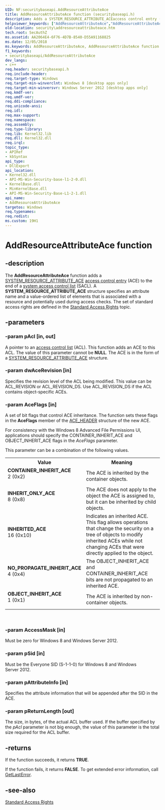 ```yaml
---
UID: NF:securitybaseapi.AddResourceAttributeAce
title: AddResourceAttributeAce function (securitybaseapi.h)
description: Adds a SYSTEM_RESOURCE_ATTRIBUTE_ACEaccess control entry (ACE) to the end of a system access control list (SACL).helpviewer_keywords: ["AddResourceAttributeAce","AddResourceAttributeAce function [Security]","CONTAINER_INHERIT_ACE","INHERITED_ACE","INHERIT_ONLY_ACE","NO_PROPAGATE_INHERIT_ACE","OBJECT_INHERIT_ACE","security.addresourceattributeace","securitybaseapi/AddResourceAttributeAce"]
old-location: security\addresourceattributeace.htm
tech.root: SecAuthZ
ms.assetid: AA2064E4-6F76-4D7B-8540-D55A91168825
ms.date: 12/05/2018
ms.keywords: AddResourceAttributeAce, AddResourceAttributeAce function [Security], CONTAINER_INHERIT_ACE, INHERITED_ACE, INHERIT_ONLY_ACE, NO_PROPAGATE_INHERIT_ACE, OBJECT_INHERIT_ACE, security.addresourceattributeace, securitybaseapi/AddResourceAttributeAce
f1_keywords:
- securitybaseapi/AddResourceAttributeAce
dev_langs:
- c++
req.header: securitybaseapi.h
req.include-header: 
req.target-type: Windows
req.target-min-winverclnt: Windows 8 [desktop apps only]
req.target-min-winversvr: Windows Server 2012 [desktop apps only]
req.kmdf-ver: 
req.umdf-ver: 
req.ddi-compliance: 
req.unicode-ansi: 
req.idl: 
req.max-support: 
req.namespace: 
req.assembly: 
req.type-library: 
req.lib: Kernel32.lib
req.dll: Kernel32.dll
req.irql: 
topic_type:
- APIRef
- kbSyntax
api_type:
- DllExport
api_location:
- Kernel32.dll
- API-MS-Win-Security-base-l1-2-0.dll
- KernelBase.dll
- MinKernelBase.dll
- API-MS-Win-Security-Base-L1-2-1.dll
api_name:
- AddResourceAttributeAce
targetos: Windows
req.typenames: 
req.redist: 
ms.custom: 19H1
---
```


# AddResourceAttributeAce function


## -description


The <b>AddResourceAttributeAce</b> function adds a <a href="https://docs.microsoft.com/windows/desktop/api/winnt/ns-winnt-system_resource_attribute_ace">SYSTEM_RESOURCE_ATTRIBUTE_ACE</a> <a href="https://docs.microsoft.com/windows/desktop/SecGloss/a-gly">access control entry</a> (ACE) to the end of a <a href="https://docs.microsoft.com/windows/desktop/SecGloss/s-gly">system access control list</a> (SACL). A <b>SYSTEM_RESOURCE_ATTRIBUTE_ACE</b> structure specifies an attribute name and a value-ordered list of elements  that is associated with a resource and potentially used during access checks. The set of standard access rights are defined in the <a href="https://docs.microsoft.com/windows/desktop/SecAuthZ/standard-access-rights">Standard Access Rights</a> topic.


## -parameters




### -param pAcl [in, out]

A pointer to an <a href="https://docs.microsoft.com/windows/desktop/SecGloss/a-gly">access control list</a> (ACL). This function adds an ACE to this ACL. The value of this parameter cannot be <b>NULL</b>. The ACE is in the form of a  <a href="https://docs.microsoft.com/windows/desktop/api/winnt/ns-winnt-system_resource_attribute_ace">SYSTEM_RESOURCE_ATTRIBUTE_ACE</a> structure.


### -param dwAceRevision [in]

Specifies the revision level of the ACL being modified. This value can be ACL_REVISION or ACL_REVISION_DS. Use ACL_REVISION_DS if the ACL contains object-specific ACEs.


### -param AceFlags [in]

A set of bit flags that control ACE inheritance. The function sets these flags in the <b>AceFlags</b> member of the <a href="https://docs.microsoft.com/windows/desktop/api/winnt/ns-winnt-ace_header">ACE_HEADER</a> structure of the new ACE.

For consistency with the Windows 8 Advanced File Permissions UI, applications should specify the CONTAINER_INHERIT_ACE and OBJECT_INHERIT_ACE flags in the <i>AceFlags</i> parameter.


This parameter can be a combination of the following values.



<table>
<tr>
<th>Value</th>
<th>Meaning</th>
</tr>
<tr>
<td width="40%"><a id="CONTAINER_INHERIT_ACE"></a><a id="container_inherit_ace"></a><dl>
<dt><b>CONTAINER_INHERIT_ACE</b></dt>
<dt>2 (0x2)</dt>
</dl>
</td>
<td width="60%">
The ACE is inherited by the container objects.

</td>
</tr>
<tr>
<td width="40%"><a id="INHERIT_ONLY_ACE"></a><a id="inherit_only_ace"></a><dl>
<dt><b>INHERIT_ONLY_ACE</b></dt>
<dt>8 (0x8)</dt>
</dl>
</td>
<td width="60%">
The ACE does not apply to the object the ACE is assigned to, but it can be inherited by child objects.

</td>
</tr>
<tr>
<td width="40%"><a id="INHERITED_ACE"></a><a id="inherited_ace"></a><dl>
<dt><b>INHERITED_ACE</b></dt>
<dt>16 (0x10)</dt>
</dl>
</td>
<td width="60%">
Indicates an inherited ACE. This flag allows operations that change the security on a tree of objects to modify inherited ACEs while not changing ACEs that were directly applied to the object.

</td>
</tr>
<tr>
<td width="40%"><a id="NO_PROPAGATE_INHERIT_ACE"></a><a id="no_propagate_inherit_ace"></a><dl>
<dt><b>NO_PROPAGATE_INHERIT_ACE</b></dt>
<dt>4 (0x4)</dt>
</dl>
</td>
<td width="60%">
The OBJECT_INHERIT_ACE and CONTAINER_INHERIT_ACE bits are not propagated to an inherited ACE.

</td>
</tr>
<tr>
<td width="40%"><a id="OBJECT_INHERIT_ACE"></a><a id="object_inherit_ace"></a><dl>
<dt><b>OBJECT_INHERIT_ACE</b></dt>
<dt>1 (0x1)</dt>
</dl>
</td>
<td width="60%">
The ACE is inherited by non-container objects.

</td>
</tr>
</table>
 


### -param AccessMask [in]

Must be zero for Windows 8 and Windows Server 2012.


### -param pSid [in]

Must be the Everyone SID (S-1-1-0) for Windows 8 and Windows Server 2012.


### -param pAttributeInfo [in]

Specifies the attribute information that will be appended after the SID in the ACE.


### -param pReturnLength [out]

The size, in bytes, of the actual ACL buffer used. If the buffer specified by the <i>pAcl</i> parameter is not big enough, the value of this parameter is the total size required for the ACL buffer.


## -returns



If the function succeeds, it returns <b>TRUE</b>.

If the function fails, it returns <b>FALSE</b>. To get extended error information, call 
       <a href="https://docs.microsoft.com/windows/desktop/api/errhandlingapi/nf-errhandlingapi-getlasterror">GetLastError</a>.




## -see-also




<a href="https://docs.microsoft.com/windows/desktop/SecAuthZ/standard-access-rights">Standard Access Rights</a>
 

 

